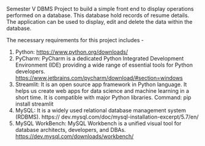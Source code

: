 Semester V DBMS Project to build a simple front end to display operations performed on a database.
This database hold records of resume details. The application can be used to display, edit and delete the data within the database.

The necessary requirements for this project includes - 
1. Python: https://www.python.org/downloads/
2. PyCharm: PyCharm is a dedicated Python Integrated Development Environment (IDE)
providing a wide range of essential tools for Python developers. https://www.jetbrains.com/pycharm/download/#section=windows
3. Streamlit: It is an open source app framework in Python language. It helps us create web
apps for data science and machine learning in a short time. It is compatible with major
Python libraries. Command: pip install streamlit
4. MySQL: It is a widely used relational database management system (RDBMS). https://
dev.mysql.com/doc/mysql-installation-excerpt/5.7/en/
5. MySQL WorkBench: MySQL Workbench is a unified visual tool for database architects,
developers, and DBAs. https://dev.mysql.com/downloads/workbench/
